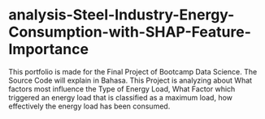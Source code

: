 # analysis-Steel-Industry-Energy-Consumption-with-SHAP-Feature-Importance
This portfolio is made for the Final Project of Bootcamp Data Science. The Source Code will explain in Bahasa. This Project is analyzing about What factors most influence the Type of Energy Load, What Factor which triggered an energy load that is classified as a maximum load, how effectively the energy load has been consumed.
